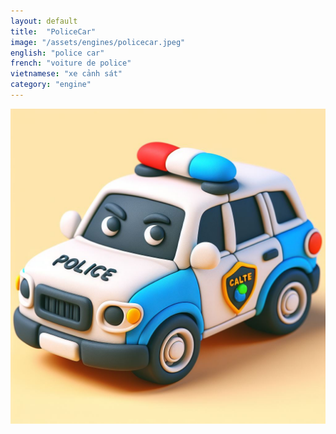```yaml
---
layout: default
title:  "PoliceCar"
image: "/assets/engines/policecar.jpeg"
english: "police car"
french: "voiture de police"
vietnamese: "xe cảnh sát"
category: "engine"
---
```


![PoliceCar](/assets/engines/policecar.jpeg)